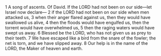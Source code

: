 1	A song of ascents. Of David. If the LORD had not been on our side—let Israel now declare—
2	if the LORD had not been on our side when men attacked us,
3	when their anger flared against us, then they would have swallowed us alive,
4	then the floods would have engulfed us, then the torrent would have overwhelmed us,
5	then the raging waters would have swept us away.
6	Blessed be the LORD, who has not given us as prey to their teeth.
7	We have escaped like a bird from the snare of the fowler; the net is torn, and we have slipped away.
8	Our help is in the name of the LORD, the Maker of heaven and earth.
